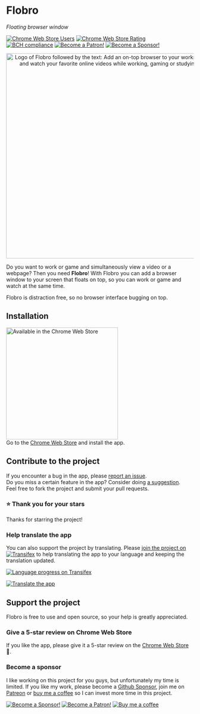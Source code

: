 # Flobro

_Floating browser window_

[//]: # "Link references"
[chrome-web-store-url]: https://chrome.google.com/webstore/detail/faaljkdndnfoagcmhedlmbgieoocemch
[transifex-project-url]: https://www.transifex.com/flobro/flobro-chrome-app/
[github-sponsor-url]: https://github.com/sponsors/cornips
[patreon-url]: https://www.patreon.com/bePatron?u=3907320
[buy-me-a-coffee-url]: https://www.buymeacoffee.com/cornips

[//]: # "Badges"
[![Chrome Web Store Users](https://img.shields.io/chrome-web-store/users/faaljkdndnfoagcmhedlmbgieoocemch.svg)][chrome-web-store-url]
[![Chrome Web Store Rating](https://img.shields.io/chrome-web-store/rating/faaljkdndnfoagcmhedlmbgieoocemch.svg)][chrome-web-store-url]
[![BCH compliance](https://bettercodehub.com/edge/badge/flobro/flobro-chrome-app?branch=develop)](https://bettercodehub.com/)
[![Become a Patron!](https://img.shields.io/endpoint.svg?url=https%3A%2F%2Fshieldsio-patreon.herokuapp.com%2Fcornips)][patreon-url]
[![Become a Sponsor!](https://img.shields.io/badge/Github-Become%20a%20sponsor-ea4aaa?style=flat-square&logo=github)][github-sponsor-url]

[//]: # "Intro"
<p align="center"><img width="550" alt="Logo of Flobro followed by the text: Add an on-top browser to your workspace and watch your favorite online videos while working, gaming or studying" src="https://flobro.app/assets/images/flobro-promo-github.png"></p>

Do you want to work or game and simultaneously view a video or a webpage?
Then you need **Flobro**! With Flobro you can add a browser window to your screen that floats on top, so you can work or game and watch at the same time.

Flobro is distraction free, so no browser interface bugging on top.

## Installation
[<img src="https://flobro.cornips.nl/assets/img/chrome-web-store-badge.svg" width="300" alt="Available in the Chrome Web Store">][chrome-web-store-url]  
Go to the [Chrome Web Store][chrome-web-store-url] and install the app.

## Contribute to the project
If you encounter a bug in the app, please [report an issue](https://github.com/flobro/flobro-chrome-app/issues/new?template=bug_report.md).  
Do you miss a certain feature in the app? Consider doing [a suggestion](https://github.com/flobro/flobro-chrome-app/issues/new?template=feature_request.md).  
Feel free to fork the project and submit your pull requests.  

### ⭐️ Thank you for your stars
Thanks for starring the project!

### Help translate the app
You can also support the project by translating. Please [join the project on ![Transifex](https://cdn.transifex.com/txc/static/charts/images/tx-logo-micro.c5603f91c780.png)][transifex-project-url] to help translating the app to your language and keeping the translation updated.  

[![Language progress on Transifex](https://www.transifex.com/projects/p/flobro-chrome-app/resource/messages-json--develop/chart/image_png)][transifex-project-url]

[![Translate the app](https://img.shields.io/badge/Translate%20the%20app-blue?style=for-the-badge&logo=transifex)][transifex-project-url]

## Support the project
Flobro is free to use and open source, so your help is greatly appreciated.

### Give a 5-star review on Chrome Web Store
If you like the app, please give it a 5-star review on the [Chrome Web Store][chrome-web-store-url] 🤩. 

### Become a sponsor  
I like working on this project for you guys, but unfortunately my time is limited. If you like my work, please become a [Github Sponsor][github-sponsor-url], join me on [Patreon][patreon-url] or [buy me a coffee][buy-me-a-coffee-url] so I can invest more time in this project.

[![Become a Sponsor!](https://img.shields.io/badge/Github-Become%20a%20sponsor-ea4aaa?style=flat-square&logo=github)][github-sponsor-url] 
[![Become a Patron!](https://img.shields.io/endpoint.svg?url=https%3A%2F%2Fshieldsio-patreon.herokuapp.com%2Fcornips&style=flat-square)][patreon-url] 
[![Buy me a coffee](https://img.shields.io/badge/-Buy%20me%20a%20coffee-orange?style=flat-square)][buy-me-a-coffee-url]
